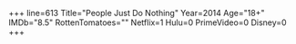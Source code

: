 +++
line=613
Title="People Just Do Nothing"
Year=2014
Age="18+"
IMDb="8.5"
RottenTomatoes=""
Netflix=1
Hulu=0
PrimeVideo=0
Disney=0
+++


